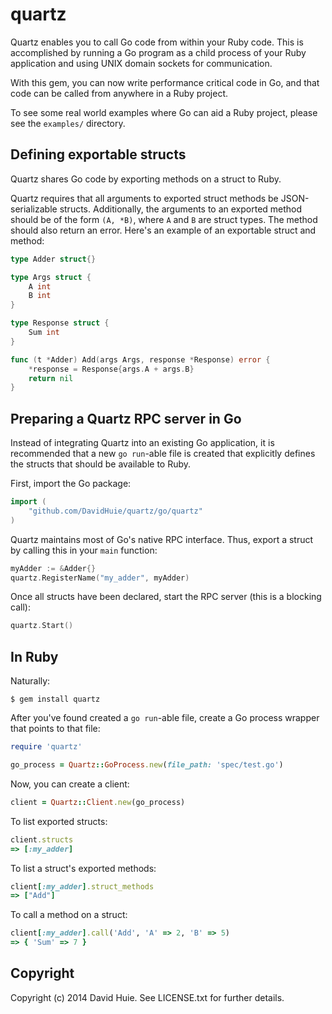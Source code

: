 # quartz

Quartz enables you to call Go code from within your
Ruby code. This is accomplished by running a Go program
as a child process of your Ruby application and using UNIX domain sockets
for communication.

With this gem, you can now write performance critical code in Go, and that
code can be called from anywhere in a Ruby project.

To see some real world examples where Go can aid a Ruby project, please see
the `examples/` directory.

## Defining exportable structs

Quartz shares Go code by exporting methods on a struct to Ruby.

Quartz requires that all arguments to exported struct methods be JSON-serializable
structs. Additionally, the arguments to an exported method should be of the form
`(A, *B)`, where `A` and `B` are struct types. The method should also return an error.
Here's an example of an exportable struct and method:

```go
type Adder struct{}

type Args struct {
	A int
	B int
}

type Response struct {
	Sum int
}

func (t *Adder) Add(args Args, response *Response) error {
	*response = Response{args.A + args.B}
	return nil
}
```

## Preparing a Quartz RPC server in Go

Instead of integrating Quartz into an existing Go application,
it is recommended that a new `go run`-able file is created
that explicitly defines the structs that should be available
to Ruby.

First, import the Go package:

```go
import (
	"github.com/DavidHuie/quartz/go/quartz"
)
```

Quartz maintains most of Go's native RPC interface. Thus, export a struct
by calling this in your `main` function:

```go
myAdder := &Adder{}
quartz.RegisterName("my_adder", myAdder)
```

Once all structs have been declared, start the RPC server (this is a blocking call):

```go
quartz.Start()
```

## In Ruby

Naturally:

```shell
$ gem install quartz
```

After you've found created a `go run`-able file, create a Go process wrapper that
points to that file:

```ruby
require 'quartz'

go_process = Quartz::GoProcess.new(file_path: 'spec/test.go')
```

Now, you can create a client:

```ruby
client = Quartz::Client.new(go_process)
```

To list exported structs:

```ruby
client.structs
=> [:my_adder]
```

To list a struct's exported methods:

```ruby
client[:my_adder].struct_methods
=> ["Add"]
```

To call a method on a struct:

```ruby
client[:my_adder].call('Add', 'A' => 2, 'B' => 5)
=> { 'Sum' => 7 }
```

## Copyright

Copyright (c) 2014 David Huie. See LICENSE.txt for further details.

